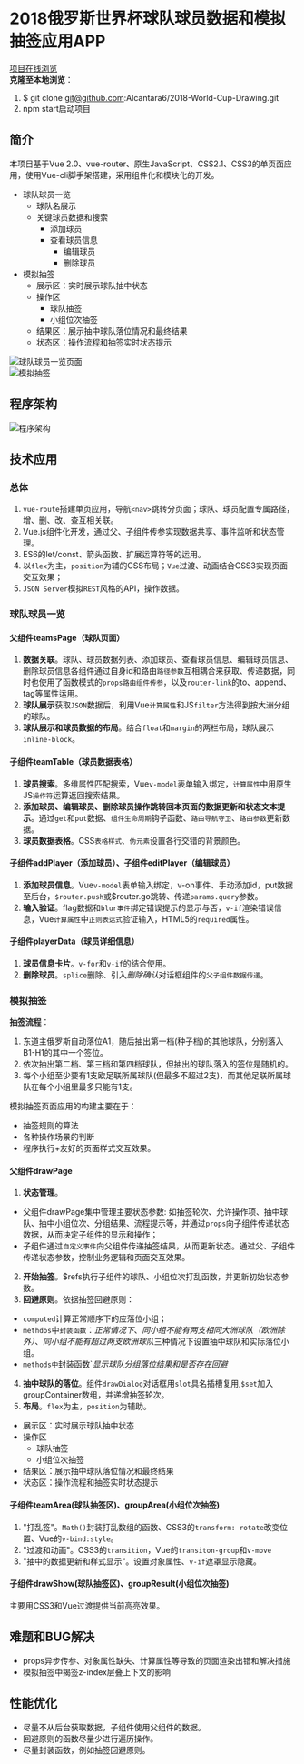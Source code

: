 2018俄罗斯世界杯球队球员数据和模拟抽签应用APP
===


[项目在线浏览](https://alcantara6.github.io/2018-World-Cup-Drawing/dist/index.html '世界杯')  
**克隆至本地浏览**：  
1. $ git clone git@github.com:Alcantara6/2018-World-Cup-Drawing.git
2. npm start启动项目

简介
---
本项目基于Vue 2.0、vue-router、原生JavaScript、CSS2.1、CSS3的单页面应用，使用Vue-cli脚手架搭建，采用组件化和模块化的开发。
* 球队球员一览
  * 球队名展示
  * 关键球员数据和搜索
    * 添加球员
    * 查看球员信息
      * 编辑球员
      * 删除球员
* 模拟抽签
  * 展示区：实时展示球队抽中状态
  * 操作区
    * 球队抽签
    * 小组位次抽签
  * 结果区：展示抽中球队落位情况和最终结果
  * 状态区：操作流程和抽签实时状态提示

![球队球员一览页面](./tips/球队球员一览页面.PNG '球队球员一览页面')  
![模拟抽签](./tips/模拟抽签页面.PNG '模拟抽签页面')  


程序架构
---
![程序架构](./tips/程序架构.PNG '程序架构')


技术应用
---
### 总体
1. `vue-route`搭建单页应用，导航`<nav>`跳转分页面；球队、球员配置专属路径，增、删、改、查互相关联。
2. Vue.js组件化开发，通过父、子组件传参实现数据共享、事件监听和状态管理。
3. ES6的let/const、箭头函数、扩展运算符等的运用。
2.  以`flex`为主，`position`为辅的CSS布局；`Vue`过渡、动画结合CSS3实现页面交互效果；
3. `JSON Server`模拟`REST`风格的API，操作数据。

### 球队球员一览

#### 父组件teamsPage（球队页面）
1. **数据关联**。球队、球员数据列表、添加球员、查看球员信息、编辑球员信息、删除球员信息各组件通过自身id和路由`路径参数`互相耦合来获取、传递数据，同时也使用了函数模式的`props路由组件传参`，以及`router-link`的to、append、tag等属性运用。
2. **球队展示**获取`JSON`数据后，利用Vue`计算属性`和JS`filter`方法得到按大洲分组的球队。
3. **球队展示和球员数据的布局**。结合`float`和`margin`的两栏布局，球队展示`inline-block`。

#### 子组件teamTable（球员数据表格）
1. **球员搜索**。多维属性匹配搜索，Vue`v-model`表单输入绑定，`计算属性`中用原生JS`操作符`运算返回搜索结果。
2. **添加球员、编辑球员、删除球员操作跳转回本页面的数据更新和状态文本提示**。通过`get`和`put`数据、`组件生命周期`钩子函数、`路由导航守卫`、`路由参数`更新数据。
3. **球员数据表格**。CSS`表格样式`、`伪元素`设置各行交错的背景颜色。

#### 子组件addPlayer（添加球员）、子组件editPlayer（编辑球员）
1. **添加球员信息**。Vue`v-model`表单输入绑定，v-on事件、手动添加id，put数据至后台，`$router.push`或$router.go跳转、传递`params.query`参数。
2. **输入验证**。flag数据和`blur事件`绑定错误提示的显示与否，`v-if`渲染错误信息，Vue`计算属性`中`正则表达式`验证输入，HTML5的`required`属性。

#### 子组件playerData（球员详细信息）
1. **球员信息卡片**。`v-for`和`v-if`的结合使用。
2. **删除球员**。`splice`删除、引入*删除确认*对话框组件的`父子组件数据传递`。

### 模拟抽签
**抽签流程**：
 1. 东道主俄罗斯自动落位A1，随后抽出第一档(种子档)的其他球队，分别落入B1-H1的其中一个签位。
 2. 依次抽出第二档、第三档和第四档球队，但抽出的球队落入的签位是随机的。 
 3. 每个小组至少要有1支欧足联所属球队(但最多不超过2支)，而其他足联所属球队在每个小组里最多只能有1支。

模拟抽签页面应用的构建主要在于：
* 抽签规则的算法
* 各种操作场景的判断
* 程序执行+友好的页面样式交互效果。 

#### 父组件drawPage
1. **状态管理**。
* 父组件drawPage集中管理主要状态参数: 如抽签轮次、允许操作项、抽中球队、抽中小组位次、分组结果、流程提示等，并通过`props`向子组件传递状态数据，从而决定子组件的显示和操作；
* 子组件通过`自定义事件`向父组件传递抽签结果，从而更新状态。通过父、子组件传递状态参数，控制业务逻辑和页面交互效果。
2. **开始抽签**。$refs执行子组件的球队、小组位次打乱函数，并更新初始状态参数。
3. **回避原则**。依据抽签回避原则：
* `computed`计算正常顺序下的应落位小组；
* `methdos`中`封装函数`：*正常情况下*、*同小组不能有两支相同大洲球队（欧洲除外）*、*同小组不能有超过两支欧洲球队*三种情况下设置抽中球队和实际落位小组。
* `methods中`封装函数`*显示球队分组落位结果和是否存在回避*
4.  **抽中球队的落位**。组件`drawDialog`对话框用`slot`具名插槽复用,`$set`加入groupContainer数组，并递增抽签轮次。
5. **布局**。`flex`为主，`position`为辅助。
* 展示区：实时展示球队抽中状态
* 操作区
  * 球队抽签
  * 小组位次抽签
* 结果区：展示抽中球队落位情况和最终结果
* 状态区：操作流程和抽签实时状态提示

#### 子组件teamArea(球队抽签区)、groupArea(小组位次抽签)
1. "打乱签"。`Math()`封装打乱数组的函数、CSS3的`transform: rotate`改变位置、Vue的`v-bind:style`。
2. "过渡和动画"。CSS3的`transition`，Vue的`transiton-group`和`v-move`
3. "抽中的数据更新和样式显示"。设置对象属性、`v-if`遮罩显示隐藏。

#### 子组件drawShow(球队抽签区)、groupResult(小组位次抽签)
主要用CSS3和Vue过渡提供当前高亮效果。


难题和BUG解决
---
* props异步传参、对象属性缺失、计算属性等导致的页面渲染出错和解决措施
* 模拟抽签中揭签z-index层叠上下文的影响

性能优化
---
- 尽量不从后台获取数据，子组件使用父组件的数据。
- 回避原则的函数尽量少进行遍历操作。
- 尽量封装函数，例如抽签回避原则。